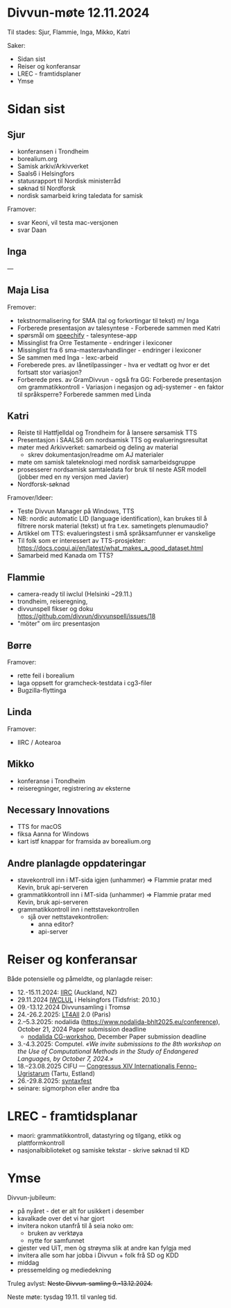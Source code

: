# Divvun-møte 12.11.2024

Til stades: Sjur, Flammie, Inga, Mikko, Katri

Saker:

- Sidan sist
- Reiser og konferansar
- LREC - framtidsplaner
- Ymse

# Sidan sist

## Sjur

- konferansen i Trondheim
- borealium.org
- Samisk arkiv/Arkivverket
- Saals6 i Helsingfors
- statusrapport til Nordisk ministerråd
- søknad til Nordforsk
- nordisk samarbeid kring taledata for samisk

Framover:
- svar Keoni, vil testa mac-versjonen
- svar Daan

## Inga

—

## Maja Lisa

Fremover:
 
- tekstnormalisering for SMA (tal og forkortingar til tekst) m/ Inga 
- Forberede presentasjon av talesyntese -  Forberede sammen med Katri
- spørsmål om [speechify](https://speechify.com) - talesyntese-app
- Missinglist fra Orre Testamente  - endringer i lexiconer
- Missinglist fra 6 sma-masteravhandlinger - endringer i lexiconer
- Se sammen med Inga - lexc-arbeid
- Foreberede pres. av lånetilpassinger - hva er vedtatt og hvor er det fortsatt stor variasjon? 
- Forberede pres. av GramDivvun - også fra GG: Forberede presentasjon om grammatikkontroll - Variasjon i negasjon og adj-systemer - en faktor til språksperre? Forberede sammen med Linda

## Katri

- Reiste til Hattfjelldal og Trondheim for å lansere sørsamisk TTS
- Presentasjon i SAALS6 om nordsamisk TTS og evalueringsresultat
- møter med Arkivverket: samarbeid og deling av material
    - skrev dokumentasjon/readme om AJ materialer
- møte om samisk taleteknologi med nordisk samarbeidsgruppe
- prosesserer nordsamisk samtaledata for bruk til neste ASR modell (jobber med en ny versjon med Javier)
- Nordforsk-søknad

Framover/Ideer:

- Teste Divvun Manager på Windows, TTS
- NB: nordic automatic LID (language
  identification), kan brukes til å filtrere norsk
  material (tekst) ut fra t.ex. sametingets
  plenumaudio?
- Artikkel om TTS: evalueringstest i små språksamfunner er vanskelige
- Til folk som er interessert av TTS-prosjekter: <https://docs.coqui.ai/en/latest/what_makes_a_good_dataset.html>
- Samarbeid med Kanada om TTS?

## Flammie

- camera-ready til iwclul (Helsinki ~29.11.)
- trondheim, reiseregning,
- divvunspell fikser og doku https://github.com/divvun/divvunspell/issues/18
- "möter" om iirc presentasjon

## Børre

Framover:

- rette feil i borealium
- laga oppsett for gramcheck-testdata i cg3-filer
- Bugzilla-flyttinga

## Linda

Framover:
- IIRC / Aotearoa

## Mikko

- konferanse i Trondheim 
- reiseregninger, registrering av eksterne

## Necessary Innovations

- TTS for macOS
- fiksa Aanna for Windows
- kart istf knappar for framsida av borealium.org

## Andre planlagde oppdateringar

- stavekontroll inn i MT-sida igjen (unhammer) => Flammie pratar med Kevin, bruk api-serveren
- grammatikkontroll inn i MT-sida (unhammer) => Flammie pratar med Kevin, bruk api-serveren
- grammatikkontroll inn i nettstavekontrollen
    - sjå over nettstavekontrollen:
        - anna editor?
        - api-server

# Reiser og konferansar

Både potensielle og påmeldte, og planlagde reiser:

- 12.-15.11.2024: [IIRC](https://www.iirc.ac.nz/) (Auckland, NZ)
- 29.11.2024 [IWCLUL](https://acl-sigur.github.io/iwclul2024.html) i Helsingfors (Tidsfrist: 20.10.)
- 09.-13.12.2024 Divvunsamling i Tromsø
- 24.-26.2.2025: [LT4All](https://www.lt4all2025.eu/) 2.0 (Paris)
- 2.–5.3.2025: nodalida (https://www.nodalida-bhlt2025.eu/conference), October 21, 2024      Paper submission deadline
    - [nodalida CG-workshop](https://divvungiellatekno.github.io/giellalt.uit.no/events/2025-cg/), December Paper submission deadline
- 3.-4.3.2025: Computel. _«We invite submissions to the 8th workshop on the Use of Computational Methods in the Study of Endangered Languages, by October 7, 2024.»_
- 18.–23.08.2025 CIFU — [Congressus XIV Internationalis Fenno-Ugristarum](https://cifu14.ut.ee/symposium-b12/) (Tartu, Estland)
- 26.-29.8.2025: [syntaxfest](https://syntaxfest.github.io/syntaxfest25/)
- seinare: sigmorphon eller andre tba

# LREC - framtidsplanar

- maori: grammatikkontroll, datastyring og tilgang, etikk og plattformkontroll
- nasjonalbiblioteket og samiske tekstar - skrive søknad til KD

# Ymse

Divvun-jubileum:
- på nyåret - det er alt for usikkert i desember
- kavalkade over det vi har gjort
- invitera nokon utanfrå til å seia noko om:
    - bruken av verktøya
    - nytte for samfunnet
- gjester ved UiT, men òg strøyma slik at andre kan fylgja med
- invitera alle som har jobba i Divvun + folk frå SD og KDD
- middag
- pressemelding og mediedekning

Truleg avlyst: ~~Neste Divvun-samling 9.-13.12.2024.~~

Neste møte: tysdag 19.11. til vanleg tid.
